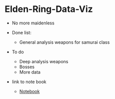 # Elden-Ring-Data-Viz

-  No more maidenless

-  Done list:

   -  General analysis weapons for samurai class

-  To do
   -  Deep analysis weapons
   -  Bosses
   -  More data

- link to note book
  - [Notebook](https://github.com/jenlcmc/Elden-Ring-Data-Viz/blob/main/elden-ring-data/notebook.md)
